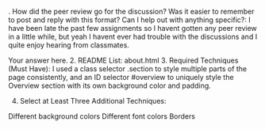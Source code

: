 . How did the peer review go for the discussion? Was it easier to remember to post and reply with this format? Can I help out with anything specific?: I have been late the past few assignments so I havent gotten any peer review in a little while, but yeah I havent ever had trouble with the discussions and I quite enjoy hearing from classmates.

Your answer here.
2. README List:
about.html
3. Required Techniques (Must Have):
I used a class selector .section to style multiple parts of the page consistently, and an ID selector #overview to uniquely style the Overview section with its own background color and padding.

4. Select at Least Three Additional Techniques:

Different background colors
Different font colors
Borders
